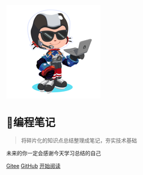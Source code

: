 <img src="assets/logo.png" alt="logo" style="zoom: 50%;" /> 

# 📙编程笔记

> 将碎片化的知识点总结整理成笔记，夯实技术基础

未来的你一定会感谢今天学习总结的自己

[Gitee](https://gitee.com/tech-stars/docsify-template) 
[GitHub](https://github.com/tech-stars/docsify-template) 
[开始阅读](README.md)

